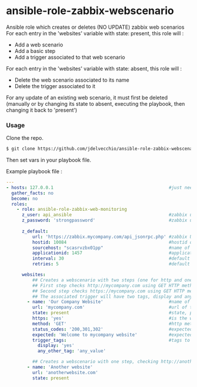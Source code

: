 # ansible-role-zabbix-webscenario

Ansible role which creates or deletes (NO UPDATE) zabbix web scenarios
For each entry in the 'websites' variable with state: present, this role will :

* Add a web scenario
* Add a basic step
* Add a trigger associated to that web scenario

For each entry in the 'websites' variable with state: absent, this role will :
* Delete the web scenario associated to its name
* Delete the trigger associated to it

For any update of an existing web scenario, it must first be deleted (manually or by changing its state to absent, executing the playbook, then changing it back to 'present')

### Usage

Clone the repo.
```bash
$ git clone https://github.com/jdelvecchio/ansible-role-zabbix-webscenario
```
Then set vars in your playbook file.

Example playbook file :

```yaml
---
- hosts: 127.0.0.1                                            #just needs to be able to reach z_default.url
  gather_facts: no
  become: no
  roles:
    - role: ansible-role-zabbix-web-monitoring
      z_user: api_ansible                                     #zabbix user to authenticate with API, must have access to the z_default.hostid
      z_password: 'strongpassword'                            #zabbix user password
    
      z_default:
          url: 'https://zabbix.mycompany.com/api_jsonrpc.php' #zabbix URL
          hostid: 10084                                       #hostid of the sourcehost from where the web scenarios will be executed (must be already created)
          sourcehost: "scasrvzbx01pp"                         #name of the sourcehost from where the web scenarios will be executed (must be already created)
          applicationid: 1457                                 #application id of the application (category like) (must be already created)
          interval: 30                                        #default interval of execution of the web scenarios
          retries: 5                                          #default maximum number of retries

      websites:
          ## Creates a webscenario with two steps (one for http and one for https)
          ## First step checks http://mycompany.com using GET HTTP method, expects 200,301 or 302 as return code, expects string 'Welcome to mycompany website'
          ## Second step checks https://mycompany.com using GET HTTP method, expects 200,301 or 302 as return code, expects string 'Welcome to mycompany website'
          ## The associated trigger will have two tags, display and any_other_tag.
        - name: 'Our Company Website'                         #name of the web scenario
          url: 'mycompany.com'                                #url of the web scenario (DO NOT PUT http(s)://)
          state: present                                      #state, present or absent
          https: 'yes'                                        #is the website in https ? no by default
          method: 'GET'                                       #http method used, GET or HEAD, HEAD by default
          status_codes: '200,301,302'                         #expected http code returned, 200 by default
          expected: 'Welcome to mycompany website'            #expected string on the page, method MUST be GET for this to work
          trigger_tags:                                       #tags to add with the associated trigger
            display: 'yes'
            any_other_tag: 'any_value'

          ## Creates a webscenario with one step, checking http://anotherwebsite.com/ using HEAD HTTP method, expects 200 as return code
        - name: 'Another website'
          url: 'anotherwebsite.com'
          state: present
```
